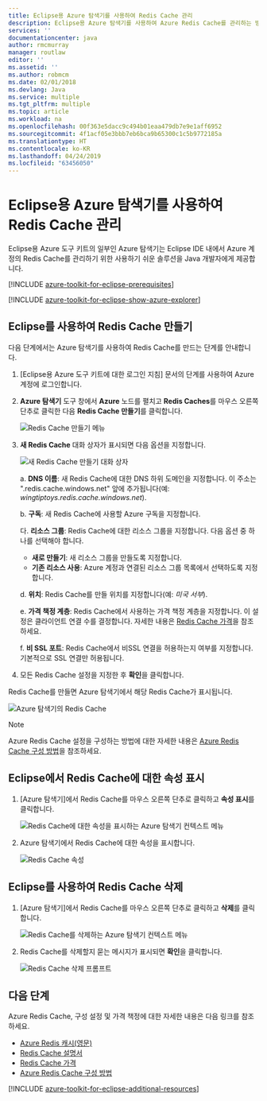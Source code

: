```yaml
---
title: Eclipse용 Azure 탐색기를 사용하여 Redis Cache 관리
description: Eclipse용 Azure 탐색기를 사용하여 Azure Redis Cache를 관리하는 방법을 알아봅니다.
services: ''
documentationcenter: java
author: rmcmurray
manager: routlaw
editor: ''
ms.assetid: ''
ms.author: robmcm
ms.date: 02/01/2018
ms.devlang: Java
ms.service: multiple
ms.tgt_pltfrm: multiple
ms.topic: article
ms.workload: na
ms.openlocfilehash: 00f363e5dacc9c494b01eaa479db7e9e1aff6952
ms.sourcegitcommit: 4f1acf05e3bbb7eb6bca9b65300c1c5b9772185a
ms.translationtype: HT
ms.contentlocale: ko-KR
ms.lasthandoff: 04/24/2019
ms.locfileid: "63456050"
---
```

# <a name="managing-redis-caches-using-the-azure-explorer-for-eclipse"></a>Eclipse용 Azure 탐색기를 사용하여 Redis Cache 관리

Eclipse용 Azure 도구 키트의 일부인 Azure 탐색기는 Eclipse IDE 내에서 Azure 계정의 Redis Cache를 관리하기 위한 사용하기 쉬운 솔루션을 Java 개발자에게 제공합니다.

[!INCLUDE [azure-toolkit-for-eclipse-prerequisites](../includes/azure-toolkit-for-eclipse-prerequisites.md)]

[!INCLUDE [azure-toolkit-for-eclipse-show-azure-explorer](../includes/azure-toolkit-for-eclipse-show-azure-explorer.md)]

## <a name="create-a-redis-cache-by-using-eclipse"></a>Eclipse를 사용하여 Redis Cache 만들기

다음 단계에서는 Azure 탐색기를 사용하여 Redis Cache를 만드는 단계를 안내합니다.

1. [Eclipse용 Azure 도구 키트에 대한 로그인 지침] 문서의 단계를 사용하여 Azure 계정에 로그인합니다.

1. **Azure 탐색기** 도구 창에서 **Azure** 노드를 펼치고 **Redis Caches**를 마우스 오른쪽 단추로 클릭한 다음 **Redis Cache 만들기**를 클릭합니다.

   ![Redis Cache 만들기 메뉴][CR01]

1. **새 Redis Cache** 대화 상자가 표시되면 다음 옵션을 지정합니다.

   ![새 Redis Cache 만들기 대화 상자][CR02]

   a. **DNS 이름**: 새 Redis Cache에 대한 DNS 하위 도메인을 지정합니다. 이 주소는 ".redis.cache.windows.net" 앞에 추가됩니다(예: *wingtiptoys.redis.cache.windows.net*).

   b. **구독**: 새 Redis Cache에 사용할 Azure 구독을 지정합니다.

   다. **리소스 그룹**: Redis Cache에 대한 리소스 그룹을 지정합니다. 다음 옵션 중 하나를 선택해야 합니다.
      * **새로 만들기**: 새 리소스 그룹을 만들도록 지정합니다.
      * **기존 리소스 사용**: Azure 계정과 연결된 리소스 그룹 목록에서 선택하도록 지정합니다.

   d. **위치**: Redis Cache를 만들 위치를 지정합니다(예: *미국 서부*).

   e. **가격 책정 계층**: Redis Cache에서 사용하는 가격 책정 계층을 지정합니다. 이 설정은 클라이언트 연결 수를 결정합니다. 자세한 내용은 [Redis Cache 가격]을 참조하세요.

   f. **비 SSL 포트**: Redis Cache에서 비SSL 연결을 허용하는지 여부를 지정합니다. 기본적으로 SSL 연결만 허용됩니다.

1. 모든 Redis Cache 설정을 지정한 후 **확인**을 클릭합니다.

Redis Cache를 만들면 Azure 탐색기에서 해당 Redis Cache가 표시됩니다.

   ![Azure 탐색기의 Redis Cache][CR03]

> [!NOTE]
>
> Azure Redis Cache 설정을 구성하는 방법에 대한 자세한 내용은 [Azure Redis Cache 구성 방법]을 참조하세요.
>

## <a name="display-the-properties-for-your-redis-cache-in-eclipse"></a>Eclipse에서 Redis Cache에 대한 속성 표시

1. [Azure 탐색기]에서 Redis Cache를 마우스 오른쪽 단추로 클릭하고 **속성 표시**를 클릭합니다.

   ![Redis Cache에 대한 속성을 표시하는 Azure 탐색기 컨텍스트 메뉴][SP01]

1. Azure 탐색기에서 Redis Cache에 대한 속성을 표시합니다.

   ![Redis Cache 속성][SP02]

## <a name="delete-your-redis-cache-by-using-eclipse"></a>Eclipse를 사용하여 Redis Cache 삭제

1. [Azure 탐색기]에서 Redis Cache를 마우스 오른쪽 단추로 클릭하고 **삭제**를 클릭합니다.

   ![Redis Cache를 삭제하는 Azure 탐색기 컨텍스트 메뉴][DE01]

1. Redis Cache를 삭제할지 묻는 메시지가 표시되면 **확인**을 클릭합니다.

   ![Redis Cache 삭제 프롬프트][DE02]

## <a name="next-steps"></a>다음 단계

Azure Redis Cache, 구성 설정 및 가격 책정에 대한 자세한 내용은 다음 링크를 참조하세요.

* [Azure Redis 캐시(영문)]
* [Redis Cache 설명서]
* [Redis Cache 가격]
* [Azure Redis Cache 구성 방법]

[!INCLUDE [azure-toolkit-for-eclipse-additional-resources](../includes/azure-toolkit-for-eclipse-additional-resources.md)]

<!-- URL List -->

[Redis Cache 가격]: https://azure.microsoft.com/pricing/details/cache/
[Azure Redis 캐시(영문)]: https://azure.microsoft.com/services/cache/
[Redis Cache 설명서]: /azure/redis-cache/
[Azure Redis Cache 구성 방법]: /azure/redis-cache/cache-configure

<!-- IMG List -->

[CR01]: media/azure-toolkit-for-eclipse-managing-redis-caches-using-azure-explorer/CR01.png
[CR02]: media/azure-toolkit-for-eclipse-managing-redis-caches-using-azure-explorer/CR02.png
[CR03]: media/azure-toolkit-for-eclipse-managing-redis-caches-using-azure-explorer/CR03.png

[SP01]: media/azure-toolkit-for-eclipse-managing-redis-caches-using-azure-explorer/SP01.png
[SP02]: media/azure-toolkit-for-eclipse-managing-redis-caches-using-azure-explorer/SP02.png

[DE01]: media/azure-toolkit-for-eclipse-managing-redis-caches-using-azure-explorer/DE01.png
[DE02]: media/azure-toolkit-for-eclipse-managing-redis-caches-using-azure-explorer/DE02.png

